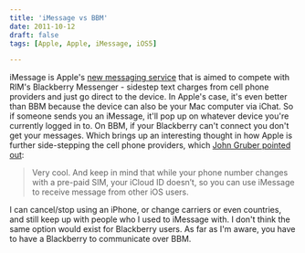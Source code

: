 ```yaml
---
title: 'iMessage vs BBM'
date: 2011-10-12
draft: false
tags: [Apple, Apple, iMessage, iOS5]

---
```


iMessage is Apple's [new messaging service](http://www.apple.com/iphone/built-in-apps/messages.html) that is aimed to compete with RIM's Blackberry Messenger - sidestep text charges from cell phone providers and just go direct to the device. In Apple's case, it's even better than BBM because the device can also be your Mac computer via iChat. So if someone sends you an iMessage, it'll pop up on whatever device you're currently logged in to. On BBM, if your Blackberry can't connect you don't get your messages. Which brings up an interesting thought in how Apple is further side-stepping the cell phone providers, which [John Gruber pointed out](http://daringfireball.net/linked/2011/10/12/world-phone):

> Very cool. And keep in mind that while your phone number changes with a pre-paid SIM, your iCloud ID doesn’t, so you can use iMessage to receive message from other iOS users.

I can cancel/stop using an iPhone, or change carriers or even countries, and still keep up with people who I used to iMessage with. I don't think the same option would exist for Blackberry users. As far as I'm aware, you have to have a Blackberry to communicate over BBM.